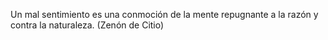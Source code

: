 Un mal sentimiento es una conmoción de la mente repugnante a la razón y contra la naturaleza. (Zenón de Citio)
